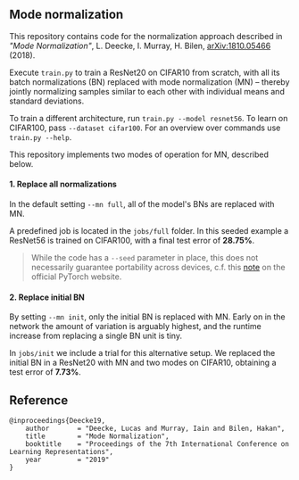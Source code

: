 ## Mode normalization

This repository contains code for the normalization approach described in *"Mode Normalization"*, L. Deecke, I. Murray, H. Bilen, [	arXiv:1810.05466](https://arxiv.org/abs/1810.05466) (2018).

Execute `train.py` to train a ResNet20 on CIFAR10 from scratch, with all its batch normalizations (BN) replaced with mode normalization (MN) – thereby jointly normalizing samples similar to each other with individual means and standard deviations.

To train a different architecture, run `train.py --model resnet56`. To learn on CIFAR100, pass `--dataset cifar100`. For an overview over commands use `train.py --help`.

This repository implements two modes of operation for MN, described below. 

#### 1. Replace all normalizations

In the default setting `--mn full`, all of the model's BNs are replaced with MN.

A predefined job is located in the `jobs/full` folder. In this seeded example a ResNet56 is trained on CIFAR100, with a final test error of **28.75%**.

> While the code has a `--seed` parameter in place, this does not necessarily guarantee portability across devices, c.f. this [note](https://pytorch.org/docs/stable/notes/randomness.html) on the official PyTorch website.

#### 2. Replace initial BN

By setting `--mn init`, only the initial BN is replaced with MN. Early on in the network the amount of variation is arguably highest, and the runtime increase from replacing a single BN unit is tiny.

In `jobs/init` we include a trial for this alternative setup. We replaced the initial BN in a ResNet20 with MN and two modes on CIFAR10, obtaining a test error of **7.73%**.

## Reference

```
@inproceedings{Deecke19,
	author       = "Deecke, Lucas and Murray, Iain and Bilen, Hakan",
	title        = "Mode Normalization",
	booktitle    = "Proceedings of the 7th International Conference on Learning Representations",
	year         = "2019"
}
```
